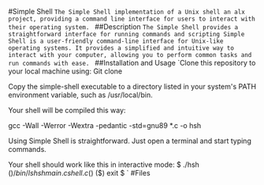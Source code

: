 #Simple Shell
`The Simple Shell implementation of a Unix shell an alx project, providing a command line interface for users to interact with their operating system.
`
##Description
`The Simple Shell provides a straightforward interface for running commands and scripting
Simple Shell is a user-friendly command-line interface for Unix-like operating systems.
It provides a simplified and intuitive way to interact with your computer, allowing you to perform common tasks and run commands with ease.
`
##Installation and Usage
`Clone this repository to your local machine using:
Git clone

Copy the simple-shell executable to a directory listed in your system's PATH environment variable, such as /usr/local/bin.

Your shell will be compiled this way:

gcc -Wall -Werror -Wextra -pedantic -std=gnu89 *.c -o hsh

Using Simple Shell is straightforward. Just open a terminal and start typing commands.

Your shell should work like this in interactive mode:
$ ./hsh
($) /bin/ls
hsh main.c shell.c
($)
($) exit
$
`
#Files
